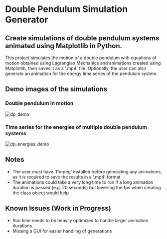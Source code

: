 # Double Pendulum Simulation Generator

## Create simulations of double pendulum systems animated using Matplotlib in Python.

This project simulates the motion of a double pendulum with equations of motion obtained using Lagrangian Mechanics and animations created using Matplotlib, then saves it as a '.mp4' file. Optionally, the user can also generate an animation for the energy time series of the pendulum system. 

## Demo images of the simulations
### Double pendulum in motion
![dp_demo](https://github.com/StevenGu2004/Double-Pendulum-Simulation-Generator/assets/93726536/69414bab-6cb3-47db-bbaf-cde2f1f91c5e)
### Time series for the energies of multiple double pendulum systems
![dp_energies_demo](https://github.com/StevenGu2004/Double-Pendulum-Simulation-Generator/assets/93726536/7ef72f9c-e7c6-40fe-a540-cdd1f73f7345)

## Notes
- The user must have 'ffmpeg' installed before generating any animations, as it is required to save the results in a '.mp4' format
- The animations could take a very long time to run if a long animation duration is passed (e.g. 20 seconds) but lowering the fps when creating the class object would help


## Known Issues (Work in Progress)
- Run time needs to be heavily optimized to handle larger animation durations
- Missing a GUI for easier handling of generations
